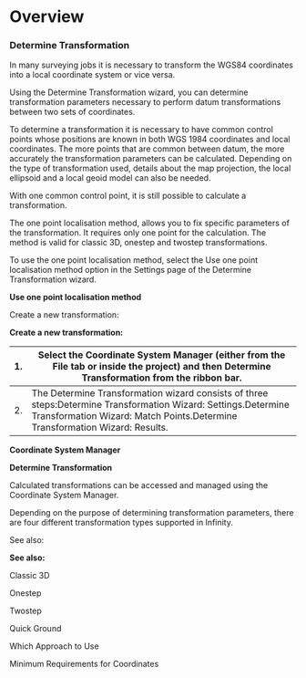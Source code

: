 # Overview

### Determine Transformation

In many surveying jobs it is necessary to transform the WGS84 coordinates into a local coordinate system or vice versa.

Using the Determine Transformation wizard, you can determine transformation parameters necessary to perform datum transformations between two sets of coordinates.

To determine a transformation it is necessary to have common control points whose positions are known in both WGS 1984 coordinates and local coordinates. The more points that are common between datum, the more accurately the transformation parameters can be calculated. Depending on the type of transformation used, details about the map projection, the local ellipsoid and a local geoid model can also be needed.

With one common control point, it is still possible to calculate a transformation.

The one point localisation method, allows you to fix specific parameters of the transformation. It requires only one point for the calculation. The method is valid for classic 3D, onestep and twostep transformations.

To use the one point localisation method, select the Use one point localisation method option in the Settings page of the Determine Transformation wizard.

**Use one point localisation method**

Create a new transformation:

**Create a new transformation:**

| 1. | Select the Coordinate System Manager (either from the File tab or inside the project) and then Determine Transformation from the ribbon bar. |
| --- | --- |
| 2. | The Determine Transformation wizard consists of three steps:Determine Transformation Wizard: Settings.Determine Transformation Wizard: Match Points.Determine Transformation Wizard: Results. |

**Coordinate System Manager**

**Determine Transformation**

Calculated transformations can be accessed and managed using the Coordinate System Manager.

Depending on the purpose of determining transformation parameters, there are four different transformation types supported in Infinity.

See also:

**See also:**

Classic 3D

Onestep

Twostep

Quick Ground

Which Approach to Use

Minimum Requirements for Coordinates

